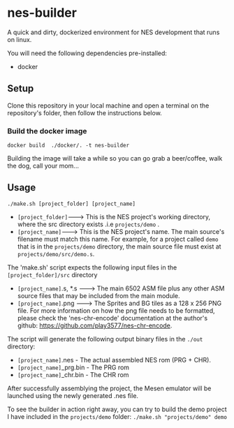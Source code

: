 # nes-builder
A quick and dirty, dockerized environment for NES development that runs on linux.

You will need the following dependencies pre-installed:


* docker

## Setup

Clone this repository in your local machine and open a terminal on the repository's folder, then follow the instructions below.

### Build the docker image
```
docker build  ./docker/. -t nes-builder
```
Building the image will take a while so you can go grab a beer/coffee, walk the dog, call your mom...

## Usage

`./make.sh [project_folder] [project_name]`


* `[project_folder]`---> This is the NES project's working directory, where the src directory exists .i.e `projects/demo` .
* `[project_name]`---> This is the NES project's name. The main source's filename must match this name. For example, for a 
project called `demo` that is in the `projects/demo` directory, the main source file must exist at `projects/demo/src/demo.s`.

The 'make.sh' script expects the following input files in the `[project_folder]/src` directory
* `[project_name]`.s, *.s ---> The main 6502 ASM file plus any other ASM source files that may be included from the main module.
* `[project_name]`.png ---> The Sprites and BG tiles as a 128 x 256 PNG file. For more information on how the png file needs to be formatted, please check the 'nes-chr-encode' documentation at the author's github: https://github.com/play3577/nes-chr-encode.


The script will generate the following output binary files in the `./out` directory:
* `[project_name]`.nes     - The actual assembled NES rom (PRG + CHR).
* `[project_name]`_prg.bin - The PRG rom
* `[project_name]`_chr.bin - The CHR rom

After successfully assemblying the project, the Mesen emulator will be launched using the newly generated .nes file.

To see the builder in action right away, you can try to build the demo project I have included in the `projects/demo` folder:
`./make.sh "projects/demo" demo`
